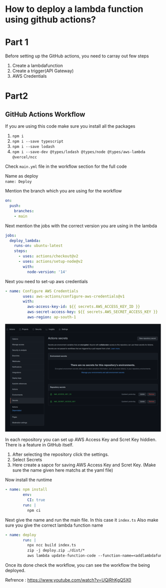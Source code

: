 # How to deploy a lambda function using github actions?

# Part 1
Before setting up the GitHub actions, you need to carray out few steps
1. Create a lambdafunction
2. Create a trigger(API Gateway)
3. AWS Credentials

# Part2
## GitHub Actions Workflow

If you are using this code make sure you install all the packages
1. `npm i`
2. `npm i --save typescript`
3. `npm i --save lodash`
4. `npm i --save-dev @types/lodash @types/node @types/aws-lambda @vercel/ncc`


Check `main.yml` file in the workflow section for the full code

Name as deploy <br>
`name: Deploy`

Mention the branch which you are using for the workflow
```yml
on:
  push:
    branches:
    - main
```

Next mention the jobs with the correct version you are using in the lambda
```yml
jobs:
  deploy_lambda:
    runs-on: ubuntu-latest
    steps:
      - uses: actions/checkout@v2
      - uses: actions/setup-node@v2
        with:
          node-version: '14'
```
Next you need to set-up aws credentials

```yml
- name: Configure AWS Credentials
        uses: aws-actions/configure-aws-credentials@v1
        with:
          aws-access-key-id: ${{ secrets.AWS_ACCESS_KEY_ID }}
          aws-secret-access-key: ${{ secrets.AWS_SECRET_ACCESS_KEY }}
          aws-region: ap-south-1
```
![Image1](Step1.png)
<br>

In each repository you can set up AWS Access Key and Scret Key hiddien. There is a feature in GitHub itself.

1. After selecting the repository click the settings. 
2. Select Secrets
3. Here create a sapce for saving AWS Access Key and Scret Key. (Make sure the name given here matchs at the yaml file)

Now install the runtime 
```yml
- name: npm install
        env:
          CI: true
        run: |
          npm ci
```
Next give the name and run the main file. In this case it `index.ts`
Also make sure you give the correct lambda function name
```yml
- name: deploy
        run: |
          npx ncc build index.ts
          zip -j deploy.zip ./dist/*
          aws lambda update-function-code --function-name=<addlambdafunctionname> --zip-file=fileb://deploy.zip

```
Once its done check the workflow, you can see the workflow the being deployed.

Refrence : https://www.youtube.com/watch?v=UQiRhKgQ5X0
